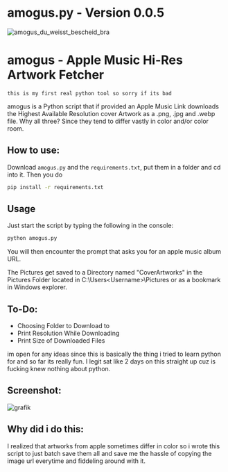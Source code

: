 # amogus.py - Version 0.0.5
![amogus_du_weisst_bescheid_bra](https://user-images.githubusercontent.com/89069925/132093406-b9529188-b632-46e2-b17c-49544eb52517.jpg)
# amogus - Apple Music Hi-Res Artwork Fetcher

`this is my first real python tool so sorry if its bad`



amogus is a Python script that if provided an Apple Music Link downloads the Highest Available Resolution cover Artwork as a .png, .jpg and .webp file. Why all three? Since they tend to differ vastly in color and/or color room. 


## How to use:

Download `amogus.py` and the `requirements.txt`, put them in a folder and cd into it. Then you do

```bash
pip install -r requirements.txt
```

## Usage
Just start the script by typing the following in the console:
```python
python amogus.py
```
You will then encounter the prompt that asks you for an apple music album URL.

The Pictures get saved to a Directory named "CoverArtworks" in the Pictures Folder located in C:\Users\<Username>\Pictures or as a bookmark in Windows explorer.

## To-Do:
- Choosing Folder to Download to
- Print Resolution While Downloading
- Print Size of Downloaded Files

im open for any ideas since this is basically the thing i tried to learn python for and so far its really fun. I legit sat like 2 days on this straight up cuz is fucking knew nothing about python. 

## Screenshot:


![grafik](https://user-images.githubusercontent.com/89069925/132093221-892b1151-21c4-4d21-aa7e-ad081d305c6c.png)
## Why did i do this:
I realized that artworks from apple sometimes differ in color so i wrote this script to just batch save them all and save me the hassle of copying the image url everytime and fiddeling around with it.
